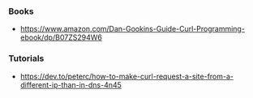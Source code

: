 ### Books

- https://www.amazon.com/Dan-Gookins-Guide-Curl-Programming-ebook/dp/B07ZS294W6

### Tutorials

- https://dev.to/peterc/how-to-make-curl-request-a-site-from-a-different-ip-than-in-dns-4n45
